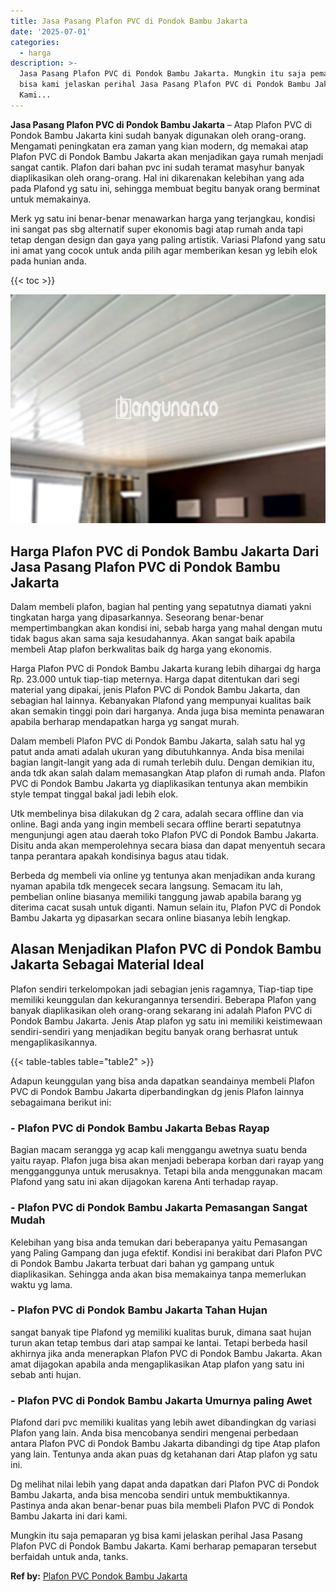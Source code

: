 ```yaml
---
title: Jasa Pasang Plafon PVC di Pondok Bambu Jakarta
date: '2025-07-01'
categories:
  - harga
description: >-
  Jasa Pasang Plafon PVC di Pondok Bambu Jakarta. Mungkin itu saja pemaparan yg
  bisa kami jelaskan perihal Jasa Pasang Plafon PVC di Pondok Bambu Jakarta.
  Kami...
---
```


**Jasa Pasang Plafon PVC di Pondok Bambu Jakarta** – Atap Plafon PVC di Pondok Bambu Jakarta kini sudah banyak digunakan oleh orang-orang. Mengamati peningkatan era zaman yang kian modern, dg memakai atap Plafon PVC di Pondok Bambu Jakarta akan menjadikan gaya rumah menjadi sangat cantik. Plafon dari bahan pvc ini sudah teramat masyhur banyak diaplikasikan oleh orang-orang. Hal ini dikarenakan kelebihan yang ada pada Plafond yg satu ini, sehingga membuat begitu banyak orang berminat untuk memakainya.

Merk yg satu ini benar-benar menawarkan harga yang terjangkau, kondisi ini sangat pas sbg alternatif super ekonomis bagi atap rumah anda tapi tetap dengan design dan gaya yang paling artistik. Variasi Plafond yang satu ini amat yang cocok untuk anda pilih agar memberikan kesan yg lebih elok pada hunian anda.

{{< toc >}}

![Jasa Pasang Plafon PVC di Pondok Bambu Jakarta](/images/flafond-pvc-murah08.png)

## Harga Plafon PVC di Pondok Bambu Jakarta Dari Jasa Pasang Plafon PVC di Pondok Bambu Jakarta

Dalam membeli plafon, bagian hal penting yang sepatutnya diamati yakni tingkatan harga yang dipasarkannya. Seseorang benar-benar mempertimbangkan akan kondisi ini, sebab harga yang mahal dengan mutu tidak bagus akan sama saja kesudahannya. Akan sangat baik apabila membeli Atap plafon berkwalitas baik dg harga yang ekonomis.

Harga Plafon PVC di Pondok Bambu Jakarta kurang lebih dihargai dg harga Rp. 23.000 untuk tiap-tiap meternya. Harga dapat ditentukan dari segi material yang dipakai, jenis Plafon PVC di Pondok Bambu Jakarta, dan sebagian hal lainnya. Kebanyakan Plafond yang mempunyai kualitas baik akan semakin tinggi poin dari harganya. Anda juga bisa meminta penawaran apabila berharap mendapatkan harga yg sangat murah.

Dalam membeli Plafon PVC di Pondok Bambu Jakarta, salah satu hal yg patut anda amati adalah ukuran yang dibutuhkannya. Anda bisa menilai bagian langit-langit yang ada di rumah terlebih dulu. Dengan demikian itu, anda tdk akan salah dalam memasangkan Atap plafon di rumah anda. Plafon PVC di Pondok Bambu Jakarta yg diaplikasikan tentunya akan membikin style tempat tinggal bakal jadi lebih elok.

Utk membelinya bisa dilakukan dg 2 cara, adalah secara offline dan via online. Bagi anda yang ingin membeli secara offline berarti sepatutnya mengunjungi agen atau daerah toko Plafon PVC di Pondok Bambu Jakarta. Disitu anda akan memperolehnya secara biasa dan dapat menyentuh secara tanpa perantara apakah kondisinya bagus atau tidak.

Berbeda dg membeli via online yg tentunya akan menjadikan anda kurang nyaman apabila tdk mengecek secara langsung. Semacam itu lah, pembelian online biasanya memiliki tanggung jawab apabila barang yg diterima cacat susah untuk diganti. Namun selain itu, Plafon PVC di Pondok Bambu Jakarta yg dipasarkan secara online biasanya lebih lengkap.

## Alasan Menjadikan Plafon PVC di Pondok Bambu Jakarta Sebagai Material Ideal

Plafon sendiri terkelompokan jadi sebagian jenis ragamnya, Tiap-tiap tipe memiliki keunggulan dan kekurangannya tersendiri. Beberapa Plafon yang banyak diaplikasikan oleh orang-orang sekarang ini adalah Plafon PVC di Pondok Bambu Jakarta. Jenis Atap plafon yg satu ini memiliki keistimewaan sendiri-sendiri yang menjadikan begitu banyak orang berhasrat untuk mengaplikasikannya.

{{< table-tables table="table2" >}}

Adapun keunggulan yang bisa anda dapatkan seandainya membeli Plafon PVC di Pondok Bambu Jakarta diperbandingkan dg jenis Plafon lainnya sebagaimana berikut ini:

### \- Plafon PVC di Pondok Bambu Jakarta Bebas Rayap

Bagian macam serangga yg acap kali menggangu awetnya suatu benda yaitu rayap. Plafon juga bisa akan menjadi beberapa korban dari rayap yang mengganggunya untuk merusaknya. Tetapi bila anda menggunakan macam Plafond yang satu ini akan dijagokan karena Anti terhadap rayap.

### \- Plafon PVC di Pondok Bambu Jakarta Pemasangan Sangat Mudah

Kelebihan yang bisa anda temukan dari beberapanya yaitu Pemasangan yang Paling Gampang dan juga efektif. Kondisi ini berakibat dari Plafon PVC di Pondok Bambu Jakarta terbuat dari bahan yg gampang untuk diaplikasikan. Sehingga anda akan bisa memakainya tanpa memerlukan waktu yg lama.

### \- Plafon PVC di Pondok Bambu Jakarta Tahan Hujan

sangat banyak tipe Plafond yg memiliki kualitas buruk, dimana saat hujan turun akan tetap tembus dari atap sampai ke lantai. Tetapi berbeda hasil akhirnya jika anda menerapkan Plafon PVC di Pondok Bambu Jakarta. Akan amat dijagokan apabila anda mengaplikasikan Atap plafon yang satu ini sebab anti hujan.

### \- Plafon PVC di Pondok Bambu Jakarta Umurnya paling Awet

Plafond dari pvc memiliki kualitas yang lebih awet dibandingkan dg variasi Plafon yang lain. Anda bisa mencobanya sendiri mengenai perbedaan antara Plafon PVC di Pondok Bambu Jakarta dibandingi dg tipe Atap plafon yang lain. Tentunya anda akan puas dg ketahanan dari Atap plafon yg satu ini.

Dg melihat nilai lebih yang dapat anda dapatkan dari Plafon PVC di Pondok Bambu Jakarta, anda bisa mencoba sendiri untuk membuktikannya. Pastinya anda akan benar-benar puas bila membeli Plafon PVC di Pondok Bambu Jakarta ini dari kami.

Mungkin itu saja pemaparan yg bisa kami jelaskan perihal Jasa Pasang Plafon PVC di Pondok Bambu Jakarta. Kami berharap pemaparan tersebut berfaidah untuk anda, tanks.

**Ref by:** [Plafon PVC Pondok Bambu Jakarta](https://id.wikipedia.org/wiki/Plafon)
